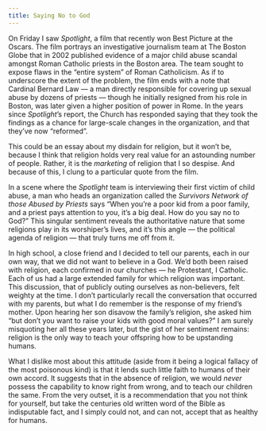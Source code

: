 ```yaml
---
title: Saying No to God
---
```


On Friday I saw *Spotlight*, a film that recently won Best Picture at the
Oscars. The film portrays an investigative journalism team at The Boston Globe
that in 2002 published evidence of a major child abuse scandal amongst Roman
Catholic priests in the Boston area. The team sought to expose flaws in the
“entire system” of Roman Catholicism. As if to underscore the extent of the
problem, the film ends with a note that Cardinal Bernard Law — a man directly
responsible for covering up sexual abuse by dozens of priests — though he
initially resigned from his role in Boston, was later given a higher position of
power in Rome. In the years since *Spotlight*’s report, the Church has responded
saying that they took the findings as a chance for large-scale changes in the
organization, and that they’ve now “reformed”.

This could be an essay about my disdain for religion, but it won’t be, because I
think that religion holds very real value for an astounding number of people.
Rather, it is the *marketing* of religion that I so despise. And because of
this, I clung to a particular quote from the film.

In a scene where the *Spotlight* team is interviewing their first victim of
child abuse, a man who heads an organization called the *Survivors Network of
those Abused by Priests* says “When you’re a poor kid from a poor family, and a
priest pays attention to you, it’s a big deal. How do you say no to God?” This
singular sentiment reveals the authoritative nature that some religions play in
its worshiper’s lives, and it’s this angle — the political agenda of religion —
that truly turns me off from it.

In high school, a close friend and I decided to tell our parents, each in our
own way, that we did not want to believe in a God. We’d both been raised with
religion, each confirmed in our churches — he Protestant, I Catholic. Each of us
had a large extended family for which religion was important. This discussion,
that of publicly outing ourselves as non-believers, felt weighty at the time. I
don’t particularly recall the conversation that occurred with my parents, but
what I do remember is the response of my friend’s mother. Upon hearing her son
disavow the family’s religion, she asked him “but don’t you want to raise your
kids with good moral values?” I am surely misquoting her all these years later,
but the gist of her sentiment remains: religion is the only way to teach your
offspring how to be upstanding humans.

What I dislike most about this attitude (aside from it being a logical fallacy
of the most poisonous kind) is that it lends such little faith to humans of
their own accord. It suggests that in the absence of religion, we would *never*
possess the capability to know right from wrong, and to teach our children the
same. From the very outset, it is a recommendation that you not think for
yourself, but take the centuries old written word of the Bible as indisputable
fact, and I simply could not, and can not, accept that as healthy for humans.